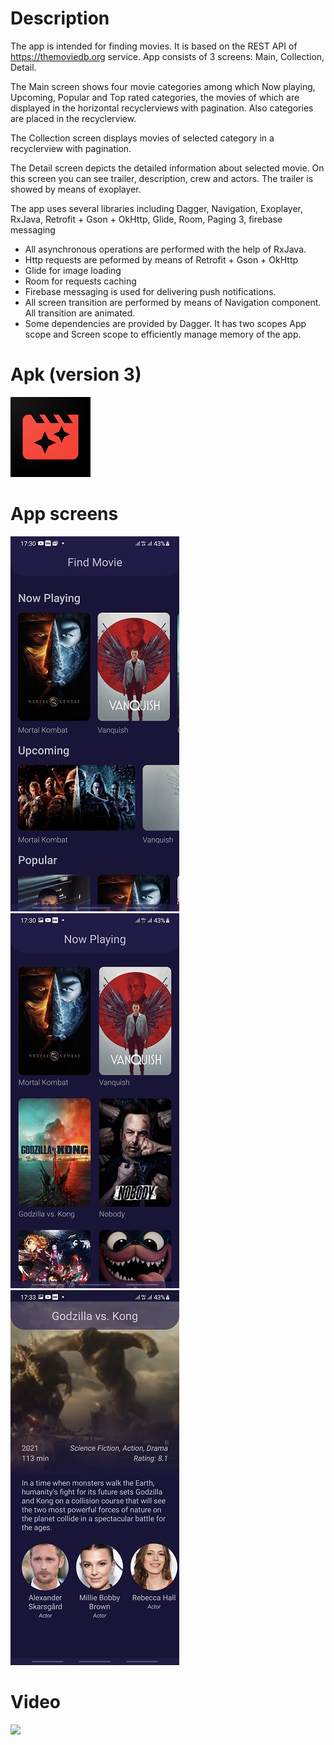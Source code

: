 # Description
The app is intended for finding movies. It is based on the REST API of https://themoviedb.org service.
App consists of 3 screens: Main, Collection, Detail.

The Main screen shows four movie categories among which Now playing, Upcoming, Popular and Top rated categories, the movies of which are displayed in the horizontal recyclerviews with pagination. Also categories are placed in the recyclerview.

The Collection screen displays movies of selected category in a recyclerview with pagination.

The Detail screen depicts the detailed information about selected movie. On this screen you can see trailer, description, crew and actors. The trailer is showed by means of exoplayer.

The app uses several libraries including Dagger, Navigation, Exoplayer, RxJava, Retrofit + Gson + OkHttp, Glide, Room, Paging 3, firebase messaging
- All asynchronous operations are performed with the help of RxJava. 
- Http requests are peformed by means of Retrofit + Gson + OkHttp
- Glide for image loading
- Room for requests caching
- Firebase messaging is used for delivering push notifications.
- All screen transition are performed by means of Navigation component. All transition are animated.
- Some dependencies are provided by Dagger. It has two scopes App scope and Screen scope to efficiently manage memory of the app.

# Apk (version 3)
[![](https://github.com/vkharapaev/find-movie/blob/master/art/small_icon.png?raw=true)](https://github.com/vkharapaev/find-movie/blob/master/versions/find-movie-3.apk?raw=true)

# App screens
![](https://github.com/vkharapaev/find-movie/blob/master/art/screen1.jpg?raw=true)
![](https://github.com/vkharapaev/find-movie/blob/master/art/screen2.jpg?raw=true)
![](https://github.com/vkharapaev/find-movie/blob/master/art/screen3.jpg?raw=true)

# Video
[![](https://img.youtube.com/vi/qgaM4dIOGTE/0.jpg)](https://youtu.be/qgaM4dIOGTE)
